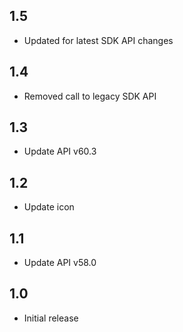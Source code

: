 ## 1.5
  - Updated for latest SDK API changes
## 1.4
 - Removed call to legacy SDK API
## 1.3
 - Update API v60.3
## 1.2
 - Update icon
## 1.1
 - Update API v58.0
## 1.0
 - Initial release
